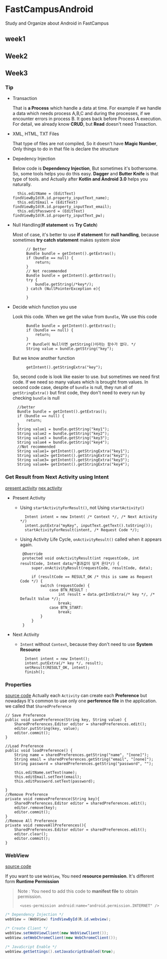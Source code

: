 # FastCampusAndroid
Study and Organize about Android in FastCampus

## week1

## Week2

## Week3
### Tip
        
* Transaction

    That is **a Process** which handle a data at time. For example if we handle a data which needs process A,B,C
    and during the processes, if we encounter errors in process B. It goes back before Process A execution.
    For detail, we already know **CRUD**, but **Read** doesn't need Trasaction.

* XML, HTML, TXT Files

    That type of files are not compiled, So it doesn't have **Magic Number**, Only things to do in that file is declare the structure

* Depedency Injection

    Below code is **Dependency Injection**, But sometimes it's bothersome. So, some tools helps you do this easy. **Dagger** and **Butter Knife** is that type of tools.
    and Actually after **Kotlin and Android 3.0** helps you naturally. 
       
        this.editName = (EditText) findViewById(R.id.property_inputText_name);
        this.editEmail = (EditText) findViewById(R.id.property_inputText_email);
        this.editPassword = (EditText) findViewById(R.id.property_inputText_pw);

* Null Handling(**If statement** vs **Try Catch**)

    Most of case, it's better to use **if statement** for **null handling**, because sometimes **try catch statement** makes system slow
    
            // Better
            Bundle bundle = getIntent().getExtras();
            if (bundle == null) {
                return;
            }
            // Not recommended
            Bundle bundle = getIntent().getExtras();
            try {
                bundle.getString(/*key*/);           
            } catch (NullPointerException e){
                
            }

* Decide which function you use

    Look this code. When we get the value from `Bundle`, We use this code
    
            Bundle bundle = getIntent().getExtras();
            if (bundle == null) {
                return;
            }
            /* Bundle이 Null이면 getString()이라는 함수가 없다. */
            String value = bundle.getString("key");

    But we know another function 

            getIntent().getStringExtra("key");
    
    So, second code is look like easier to use. but sometimes we need first code.
    If we need so many values which is brought from values. In second code case, despite of `bundle` is null, they run all of `getStringExtra()`
    but first code, they don't need to every run by checking `bundle` is null
    
        //better
        Bundle bundle = getIntent().getExtras();
        if (bundle == null) {
            return;
        }
        String value1 = bundle.getString("key1");
        String value2 = bundle.getString("key2");
        String value3 = bundle.getString("key3");
        String value4 = bundle.getString("key4");
        //Not recommended
        String value1= getIntent().getStringExtra("key1");
        String value2= getIntent().getStringExtra("key2");
        String value3= getIntent().getStringExtra("key3");
        String value4= getIntent().getStringExtra("key4");
        
### Get Result from Next Activity using Intent 
[present activity](https://github.com/asfrom30/FastCampusAndroid/blob/master/app/src/main/java/com/doyoon/android/fastcampusandroid/week3/activitycontrol/ActivityControlMain.java)
[nex activity](https://github.com/asfrom30/FastCampusAndroid/blob/master/app/src/main/java/com/doyoon/android/fastcampusandroid/week3/activitycontrol/ActivityControlSub.java)
+ Present Activity 

    + Using `startActivityForResult()`, not Using `startActivity()`

            Intent intent = new Intent( /* Context */, /* Next Activity */)
            intent.putExtra("myKey", inputText.getText().toString());
            startActivityForResult(intent, /* Request Code */);

    +  Using Activity Life Cycle, `onActivityResult()` called when it appears again.

            @Override
            protected void onActivityResult(int requestCode, int resultCode, Intent data/*결과값이 담겨 온다*/) {
                super.onActivityResult(requestCode, resultCode, data);
            
                if (resultCode == RESULT_OK /* this is same as Request Code */) {
                    switch (requestCode) {
                        case BTN_RESULT :
                            int result = data.getIntExtra(/* key */, /* Default Value */);
                            break;
                        case BTN_START:
                            break;
                    }
                }
            }

+ Next Activity
    + `Intent` without `Context`, because they don't need to use **System Resource**

            Intent intent = new Intent();
            intent.putExtra(/* key */, result);
            setResult(RESULT_OK, intent);
            finish();

### Properties
[source code](https://github.com/asfrom30/FastCampusAndroid/blob/master/app/src/main/java/com/doyoon/android/fastcampusandroid/week3/property/PropertyActivity.java)
Actually each `Activity` can create each **Preference** but nowadays It's common to use only one **perference file** in the application.
we called that `SharedPreference`

    // Save Preference
    public void savePreference(String key, String value) {
        SharedPreferences.Editor editor = sharedPreferences.edit();
        editor.putString(key, value);
        editor.commit();
    }
    
    //Load Preference
    public void loadPreference() {
        String name = sharedPreferences.getString("name", "[none]");
        String email = sharedPreferences.getString("email", "[none]");
        String password = sharedPreferences.getString("password", "");

        this.editName.setText(name);
        this.editEmail.setText(email);
        this.editPassword.setText(password);

    }
    //Remove Preference
    private void removePreference(String key){
        SharedPreferences.Editor editor = sharedPreferences.edit();
        editor.remove(key);
        editor.commit();
    }
    //Remove All Preference
    private void removeAllPreferences(){
        SharedPreferences.Editor editor = sharedPreferences.edit();
        editor.clear();
        editor.commit();
    }

  
  
### WebView
[source code](https://github.com/asfrom30/FastCampusAndroid/blob/master/app/src/main/java/com/doyoon/android/fastcampusandroid/week3/webview/WebViewMain.java)

If you want to use `WebView`, You need **resource permission**. It's different form **Runtime Permission**
> Note : You need to add this code to **manifest file** to obtain permission.
>```
>  <uses-permission android:name="android.permission.INTERNET" />
>```
```java
/* Dependency Injection */
webView = (WebView) findViewById(R.id.webview);

/* Create Client */
webView.setWebViewClient(new WebViewClient());
webView.setWebChromeClient(new WebChromeClient());

/* JavaScript Enable */
webView.getSettings().setJavaScriptEnabled(true);
```
